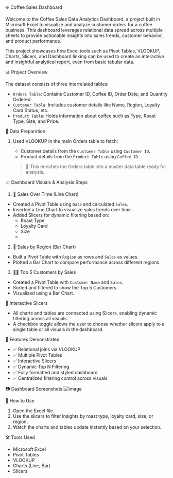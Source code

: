  ☕ Coffee Sales Dashboard
 
Welcome to the Coffee Sales Data Analytics Dashboard, a project built in Microsoft Excel to visualize and analyze customer orders for a coffee business. This dashboard leverages relational data spread across multiple sheets to provide actionable insights into sales trends, customer behavior, and product performance.

This project showcases how Excel tools such as Pivot Tables, VLOOKUP, Charts, Slicers, and Dashboard linking can be used to create an interactive and insightful analytical report, even from basic tabular data.

 📊 Project Overview

The dataset consists of three interrelated tables:

- `Orders Table`: Contains Customer ID, Coffee ID, Order Date, and Quantity Ordered.
- `Customer Table`: Includes customer details like Name, Region, Loyalty Card Status, etc.
- `Product Table`: Holds information about coffee such as Type, Roast Type, Size, and Price.

🔄 Data Preparation

1. Used VLOOKUP in the main Orders table to fetch:
   - Customer details from the `Customer Table` using `Customer ID`.
   - Product details from the `Product Table` using `Coffee ID`.
   
   > 🔧 This enriches the Orders table into a master data table ready for analysis.

 📈 Dashboard Visuals & Analysis Steps

1. 📅 Sales Over Time (Line Chart)
- Created a Pivot Table using `Date` and calculated `Sales`.
- Inserted a Line Chart to visualize sales trends over time.
- Added Slicers for dynamic filtering based on:
  - Roast Type
  - Loyalty Card
  - Size
  - 
 2. 📍 Sales by Region (Bar Chart)
- Built a Pivot Table with `Region` as rows and `Sales` as values.
- Plotted a Bar Chart to compare performance across different regions.

 3. 🧑‍💼 Top 5 Customers by Sales
- Created a Pivot Table with `Customer Name` and `Sales`.
- Sorted and filtered to show the Top 5 Customers.
- Visualized using a Bar Chart.

🔗 Interactive Slicers
- All charts and tables are connected using Slicers, enabling dynamic filtering across all visuals.
- A checkbox toggle allows the user to choose whether slicers apply to a single table or all visuals in the dashboard.

🧪 Features Demonstrated

- ✅ Relational joins via VLOOKUP
- ✅ Multiple Pivot Tables
- ✅ Interactive Slicers
- ✅ Dynamic Top N Filtering
- ✅ Fully formatted and styled dashboard
- ✅ Centralized filtering control across visuals
  
 📷 Dashboard Screenshots
   ![image](https://github.com/user-attachments/assets/f48cfb62-a0b8-4d06-b8ba-0de758899aa4)


 🚀 How to Use

1. Open the Excel file.
2. Use the slicers to filter insights by roast type, loyalty card, size, or region.
3. Watch the charts and tables update instantly based on your selection.

🛠️ Tools Used

- Microsoft Excel  
- Pivot Tables  
- VLOOKUP  
- Charts (Line, Bar)  
- Slicers  

